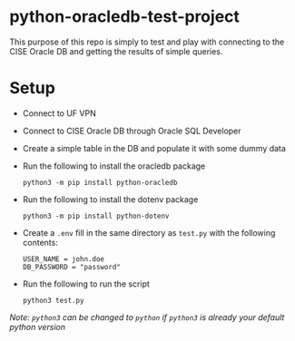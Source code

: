# python-oracledb-test-project

This purpose of this repo is simply to test and play with connecting
to the CISE Oracle DB and getting the results of simple queries.

# Setup

- Connect to UF VPN
- Connect to CISE Oracle DB through Oracle SQL Developer
- Create a simple table in the DB and populate it with some dummy data
- Run the following to install the oracledb package
  ```
  python3 -m pip install python-oracledb
  ```
- Run the following to install the dotenv package

  ```
  python3 -m pip install python-dotenv
  ```

- Create a `.env` fill in the same directory as `test.py` with the following contents:

  ```
  USER_NAME = john.doe
  DB_PASSWORD = "password"
  ```

- Run the following to run the script

  ```
  python3 test.py
  ```

_Note: `python3` can be changed to `python` if `python3` is already your default python version_
